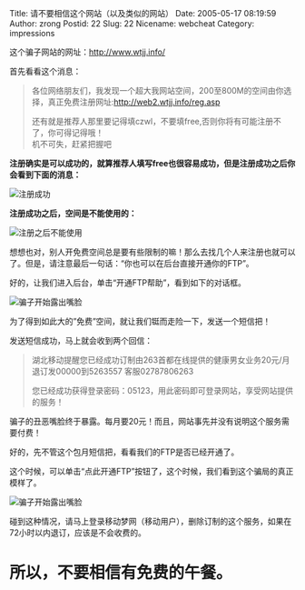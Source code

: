 Title: 请不要相信这个网站（以及类似的网站）
Date: 2005-05-17 08:19:59
Author: zrong
Postid: 22
Slug: 22
Nicename: webcheat
Category: impressions

这个骗子网站的网址：<http://www.wtjj.info/>

首先看看这个消息：

> 各位网络朋友们，我发现一个超大我网站空间，200至800M的空间由你选择，真正免费注册网址:http://web2.wtjj.info/reg.asp  
>
> 还有就是推荐人那里要记得填czwl，不要填free,否则你将有可能注册不了，你可得记得哦！  
>  机不可失，赶紧把握吧

**注册确实是可以成功的，就算推荐人填写free也很容易成功，但是注册成功之后你会看到下面的消息：**

![注册成功](/wp-content/uploads/2005/wtjj1.png)

**注册成功之后，空间是不能使用的：**

![注册之后不能使用](/wp-content/uploads/2005/wtjj3.png)

想想也对，别人开免费空间总是要有些限制的嘛！那么去找几个人来注册也就可以了。但是，请注意最后一句话：“你也可以在后台直接开通你的FTP”。

好的，让我们进入后台，单击“开通FTP帮助”，看到如下的对话框。

![骗子开始露出嘴脸](/wp-content/uploads/2005/wtjj5.png)

为了得到如此大的”免费”空间，就让我们铤而走险一下，发送一个短信把！

发送短信成功，马上就会收到两个回信：

> 湖北移动提醒您已经成功订制由263首都在线提供的健康男女业务20元/月
> 退订发00000到5263557 客服02787806263
>
> 您已经成功获得登录密码：05123，用此密码即可登录网站，享受网站提供的服务！

骗子的丑恶嘴脸终于暴露。每月要20元！而且，网站事先并没有说明这个服务需要付费！

好的，先不管这个包月短信把，看看我们的FTP是否已经开通了。

这个时候，可以单击“点此开通FTP”按钮了，这个时候，我们看到这个骗局的真正模样了。

![骗子开始露出嘴脸](/wp-content/uploads/2005/wtjj2.png)

碰到这种情况，请马上登录移动梦网（移动用户），删除订制的这个服务，如果在72小时以内退订，应该是不会收费的。

所以，不要相信有免费的午餐。
============================
